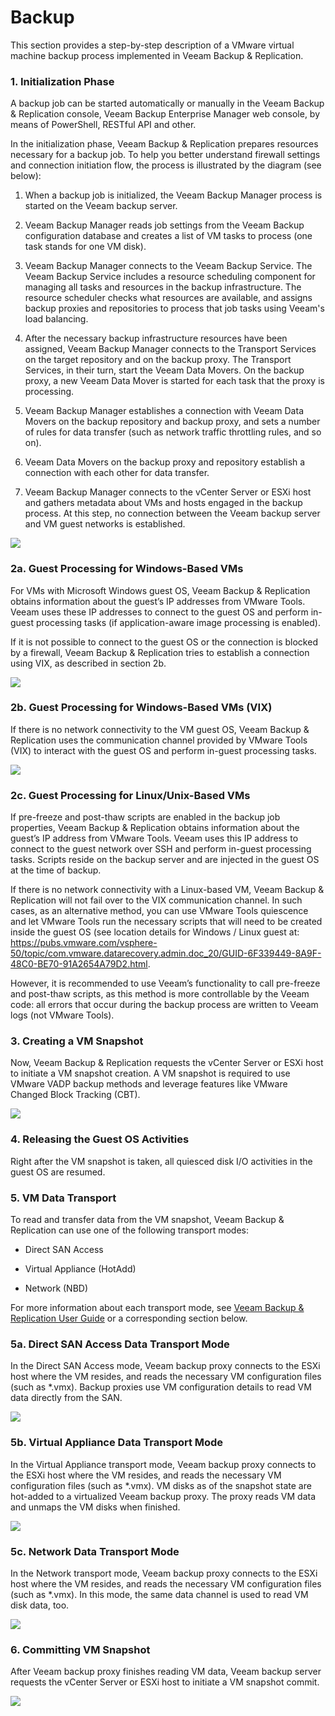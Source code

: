 # Backup

This section provides a step-by-step description of a VMware virtual
machine backup process implemented in Veeam Backup & Replication.

### 1. Initialization Phase

A backup job can be started automatically or manually in the Veeam
Backup & Replication console, Veeam Backup Enterprise Manager web
console, by means of PowerShell, RESTful API and other.

In the initialization phase, Veeam Backup & Replication prepares
resources necessary for a backup job. To help you better understand
firewall settings and connection initiation flow, the process is
illustrated by the diagram (see below):

1.  When a backup job is initialized, the Veeam Backup Manager process
    is started on the Veeam backup server.

2.  Veeam Backup Manager reads job settings from the Veeam Backup
    configuration database and creates a list of VM tasks to process
    (one task stands for one VM disk).

3.  Veeam Backup Manager connects to the Veeam Backup Service. The Veeam
    Backup Service includes a resource scheduling component for managing
    all tasks and resources in the backup infrastructure. The resource
    scheduler checks what resources are available, and assigns backup
    proxies and repositories to process that job tasks using Veeam's
    load balancing.

4.  After the necessary backup infrastructure resources have been
    assigned, Veeam Backup Manager connects to the Transport Services on
    the target repository and on the backup proxy. The Transport
    Services, in their turn, start the Veeam Data Movers. On the backup
    proxy, a new Veeam Data Mover is started for each task that the
    proxy is processing.

5.  Veeam Backup Manager establishes a connection with Veeam Data Movers
    on the backup repository and backup proxy, and sets a number of
    rules for data transfer (such as network traffic throttling rules,
    and so on).

6.  Veeam Data Movers on the backup proxy and repository establish a
    connection with each other for data transfer.

7.  Veeam Backup Manager connects to the vCenter Server or ESXi host and
    gathers metadata about VMs and hosts engaged in the backup process.
    At this step, no connection between the Veeam backup server and VM
    guest networks is established.

![](../media/image49.png)

### 2a. Guest Processing for Windows-Based VMs

For VMs with Microsoft Windows guest OS, Veeam Backup & Replication
obtains information about the guest’s IP addresses from VMware Tools.
Veeam uses these IP addresses to connect to the guest OS and perform
in-guest processing tasks (if application-aware image processing is
enabled).

If it is not possible to connect to the guest OS or the connection is
blocked by a firewall, Veeam Backup & Replication tries to establish a
connection using VIX, as described in section 2b.

![](../media/image50.png)

### 2b. Guest Processing for Windows-Based VMs (VIX)

If there is no network connectivity to the VM guest OS, Veeam Backup &
Replication uses the communication channel provided by VMware Tools
(VIX) to interact with the guest OS and perform in-guest processing
tasks.

![](../media/image51.png)

### 2c. Guest Processing for Linux/Unix-Based VMs

If pre-freeze and post-thaw scripts are enabled in the backup job
properties, Veeam Backup & Replication obtains information about the
guest’s IP address from VMware Tools. Veeam uses this IP address to
connect to the guest network over SSH and perform in-guest processing
tasks. Scripts reside on the backup server and are injected in the guest
OS at the time of backup.

If there is no network connectivity with a Linux-based VM, Veeam Backup
& Replication will not fail over to the VIX communication channel. In
such cases, as an alternative method, you can use VMware Tools
quiescence and let VMware Tools run the necessary scripts that will need
to be created inside the guest OS (see location details for Windows /
Linux guest at:
<https://pubs.vmware.com/vsphere-50/topic/com.vmware.datarecovery.admin.doc_20/GUID-6F339449-8A9F-48C0-BE70-91A2654A79D2.html>.

However, it is recommended to use Veeam’s functionality to call
pre-freeze and post-thaw scripts, as this method is more controllable by
the Veeam code: all errors that occur during the backup process are
written to Veeam logs (not VMware Tools).

### 3. Creating a VM Snapshot

Now, Veeam Backup & Replication requests the vCenter Server or ESXi host
to initiate a VM snapshot creation. A VM snapshot is required to use
VMware VADP backup methods and leverage features like VMware Changed
Block Tracking (CBT).

![](../media/image52.png)

### 4. Releasing the Guest OS Activities

Right after the VM snapshot is taken, all quiesced disk I/O activities
in the guest OS are resumed.

### 5. VM Data Transport

To read and transfer data from the VM snapshot, Veeam Backup &
Replication can use one of the following transport modes:

-   Direct SAN Access

-   Virtual Appliance (HotAdd)

-   Network (NBD)

For more information about each transport mode, see [Veeam Backup &
Replication User
Guide](https://helpcenter.veeam.com/archive/backup/95/vsphere/transport_modes.html)
or a corresponding section below.

### 5a. Direct SAN Access Data Transport Mode

In the Direct SAN Access mode, Veeam backup proxy connects to the ESXi
host where the VM resides, and reads the necessary VM configuration
files (such as \*.vmx). Backup proxies use VM configuration details to
read VM data directly from the SAN.

![](../media/image53.png)

### 5b. Virtual Appliance Data Transport Mode

In the Virtual Appliance transport mode, Veeam backup proxy connects to
the ESXi host where the VM resides, and reads the necessary VM
configuration files (such as \*.vmx). VM disks as of the snapshot state
are hot-added to a virtualized Veeam backup proxy. The proxy reads VM
data and unmaps the VM disks when finished.

![](../media/image54.png)

### 5c. Network Data Transport Mode

In the Network transport mode, Veeam backup proxy connects to the ESXi
host where the VM resides, and reads the necessary VM configuration
files (such as \*.vmx). In this mode, the same data channel is used to
read VM disk data, too.

![](../media/image55.png)

### 6. Committing VM Snapshot

After Veeam backup proxy finishes reading VM data, Veeam backup server
requests the vCenter Server or ESXi host to initiate a VM snapshot
commit.

![](../media/image56.png)
